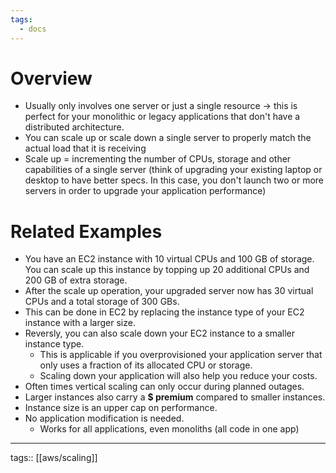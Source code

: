 ```yaml
---
tags:
  - docs
---
```


# Overview

- Usually only involves one server or just a single resource -> this is perfect for your monolithic or legacy applications that don't have a distributed architecture.
- You can scale up or scale down a single server to properly match the actual load that it is receiving
- Scale up = incrementing the number of CPUs, storage and other capabilities of a single server (think of upgrading your existing laptop or desktop to have better specs. In this case, you don't launch two or more servers in order to upgrade your application performance)
# Related Examples

- You have an EC2 instance with 10 virtual CPUs and 100 GB of storage. You can scale up this instance by topping up 20 additional CPUs and 200 GB of extra storage.
- After the scale up operation, your upgraded server now has 30 virtual CPUs and a total storage of 300 GBs.
- This can be done in EC2 by replacing the instance type of your EC2 instance with a larger size.
- Reversly, you can also scale down your EC2 instance to a smaller instance type.
	- This is applicable if you overprovisioned your application server that only uses a fraction of its allocated CPU or storage.
	- Scaling down your application will also help you reduce your costs.
- Often times vertical scaling can only occur during planned outages.
- Larger instances also carry a **$ premium** compared to smaller instances.
- Instance size is an upper cap on performance.
- No application modification is needed.
    -   Works for all applications, even monoliths (all code in one app)

___
tags:: [[aws/scaling]]  